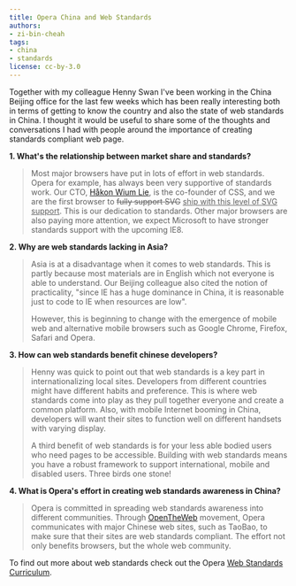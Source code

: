 ```yaml
---
title: Opera China and Web Standards
authors:
- zi-bin-cheah
tags:
- china
- standards
license: cc-by-3.0
---
```


<p>
Together with my colleague Henny Swan I&#39;ve been working in the China Beijing office for the last few weeks which has been really interesting both in terms of getting to know the country and also the state of web standards in China. I thought it would be useful to share some of the thoughts and conversations I had with people around the importance of creating standards compliant web page.
</p>
<b>
1. What&#39;s the relationship between market share and standards?
</b>
<blockquote>
<p>
Most major browsers have put in lots of effort in web standards. Opera for example, has always been very supportive of standards work. Our CTO, <a href="http://people.opera.com/howcome/">Håkon Wium Lie</a>, is the co-founder of CSS, and we are the first browser to <del>fully support SVG</del> <ins>ship with this level of SVG support</ins>. This is our dedication to standards. Other major browsers are also paying more attention, we expect Microsoft to have stronger standards support with the upcoming IE8.
</p>
</blockquote>
<b>
2. Why are web standards lacking in Asia?
</b>
<blockquote>
<p>
Asia is at a disadvantage when it comes to web standards. This is partly because most materials are in English which not everyone is able to understand. Our Beijing colleague also cited the notion of practicality, &quot;since IE has a huge dominance in China, it is reasonable just to code to IE when resources are low&quot;.
</p>
<p>
However, this is beginning to change with the emergence of mobile web and alternative mobile browsers such as Google Chrome, Firefox, Safari and Opera.
</p>
</blockquote>
<b>
3. How can web standards benefit chinese developers?
</b>
<blockquote>
<p>
Henny was quick to point out that web standards is a key part in internationalizing local sites. Developers from different countries might have different habits and preference. This is where web standards come into play as they pull together everyone and create a common platform. Also, with mobile Internet booming in China, developers will want their sites to function well on different handsets with varying display.
</p>
<p>
A third benefit of web standards is for your less able bodied users who need pages to be accessible. Building with web standards means you have a robust framework to support international, mobile and disabled users. Three birds one stone!
</p>
</blockquote>
<b>
4. What is Opera&#39;s effort in creating web standards awareness in China?
</b>
<blockquote>
<p>
Opera is committed in spreading web standards awareness into different communities. Through <a href="http://my.opera.com/community/openweb/">OpenTheWeb</a>  movement, Opera communicates with major Chinese web sites, such as TaoBao, to make sure that their sites are web standards compliant. The effort not only benefits browsers, but the whole web community.
</p>
</blockquote>
<p>
To find out more about web standards check out the Opera <a href="http://www.opera.com/wsc/">Web Standards Curriculum</a>.
</p>
